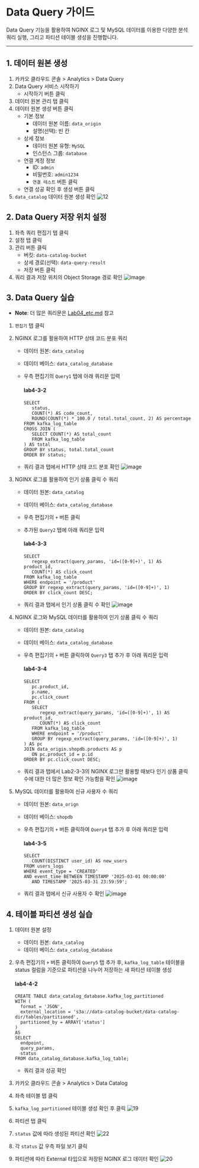# Data Query 가이드
Data Query 기능을 활용하여 NGINX 로그 및 MySQL 데이터를 이용한 다양한 분석 쿼리 실행, 그리고 파티션 테이블 생성을 진행합니다.

---
## 1. 데이터 원본 생성
1. 카카오 클라우드 콘솔 > Analytics > Data Query
2. Data Query 서비스 시작하기
   - 시작하기 버튼 클릭
3. 데이터 원본 관리 탭 클릭
4. 데이터 원본 생성 버튼 클릭
   - 기본 정보
      - 데이터 원본 이름: `data_origin`
      - 설명(선택): 빈 칸
   - 상세 정보
      - 데이터 원본 유형: `MySQL`
      - 인스턴스 그룹: `database`
   - 연결 계정 정보
      - ID: `admin`
      - 비밀번호: `admin1234`
      - `연결 테스트` 버튼 클릭
   - 연결 성공 확인 후 생성 버튼 클릭
5. `data_catalog` 데이터 원본 생성 확인
![12](https://github.com/user-attachments/assets/417f3d03-bec6-4749-90fd-71eb50dadc9c)


## 2. Data Query 저장 위치 설정
1. 좌측 쿼리 편집기 탭 클릭
2. 설정 탭 클릭
3. 관리 버튼 클릭
   - 버킷: `data-catalog-bucket`
   - 상세 경로(선택): `data-query-result`
   - 저장 버튼 클릭
4. 쿼리 결과 저장 위치의 Object Storage 경로 확인
![image](https://github.com/user-attachments/assets/3cb7ba6b-09bc-4dc6-a3f5-7b56d77fdaae)


## 3. Data Query 실습
- **Note**: 더 많은 쿼리문은 [Lab04_etc.md](https://github.com/kakaocloud-edu/tutorial/blob/main/DataAnalyzeCourse/PracticalTextbook/Lab04_etc.md) 참고

1. `편집기` 탭 클릭
2. NGINX 로그를 활용하여 HTTP 상태 코드 분포 쿼리
   - 데이터 원본: `data_catalog`
   - 데이터 베이스: `data_catalog_database`
   - 우측 편집기의 `Query1` 탭에 아래 쿼리문 입력

      #### **lab4-3-2**
      
      ```
      SELECT 
         status,
         COUNT(*) AS code_count,
         ROUND(COUNT(*) * 100.0 / total.total_count, 2) AS percentage
      FROM kafka_log_table
      CROSS JOIN (
         SELECT COUNT(*) AS total_count
         FROM kafka_log_table
      ) AS total
      GROUP BY status, total.total_count
      ORDER BY status; 
      ```
   - 쿼리 결과 탭에서 HTTP 상태 코드 분포 확인
      ![image](https://github.com/user-attachments/assets/0416754a-a6dc-4b59-80a1-ecc873a031c2)

      
3. NGINX 로그를 활용하여 인기 상품 클릭 수 쿼리
   - 데이터 원본: `data_catalog`
   - 데이터 베이스: `data_catalog_database`
   - 우측 편집기의 `+` 버튼 클릭
   - 추가된 `Query2` 탭에 아래 쿼리문 입력
   
      #### **lab4-3-3**
   
      ```
      SELECT 
         regexp_extract(query_params, 'id=([0-9]+)', 1) AS product_id,
         COUNT(*) AS click_count
      FROM kafka_log_table
      WHERE endpoint = '/product'
      GROUP BY regexp_extract(query_params, 'id=([0-9]+)', 1)
      ORDER BY click_count DESC;
      ```
   - 쿼리 결과 탭에서 인기 상품 클릭 수 확인
      ![image](https://github.com/user-attachments/assets/eee3ee7e-f397-45cf-8ed3-90ccb80bf531)

4. NGINX 로그와 MySQL 데이터를 활용하여 인기 상품 클릭 수 쿼리
   - 데이터 원본: `data_catalog`
   - 데이터 베이스: `data_catalog_database`
   - 우측 편집기의 `+` 버튼 클릭하여 `Query3` 탭 추가 후 아래 쿼리문 입력
   
      #### **lab4-3-4**
      
      ```
      SELECT 
         pc.product_id,
         p.name,
         pc.click_count
      FROM (
         SELECT 
            regexp_extract(query_params, 'id=([0-9]+)', 1) AS product_id,
            COUNT(*) AS click_count
         FROM kafka_log_table
         WHERE endpoint = '/product'
         GROUP BY regexp_extract(query_params, 'id=([0-9]+)', 1)
      ) AS pc
      JOIN data_origin.shopdb.products AS p
         ON pc.product_id = p.id
      ORDER BY pc.click_count DESC;
      ```
   - 쿼리 결과 탭에서 Lab2-3-3의 NGINX 로그만 활용할 때보다 인기 상품 클릭 수에 대한 더 많은 정보 확인 가능함을 확인
   ![image](https://github.com/user-attachments/assets/d83ac4aa-2fc0-4b02-9618-bd715ab69549)



6. MySQL 데이터를 활용하여 신규 사용자 수 쿼리
   - 데이터 원본: `data_orign`
   - 데이터 베이스: `shopdb`
   - 우측 편집기의 `+` 버튼 클릭하여 `Query4` 탭 추가 후 아래 쿼리문 입력

      #### **lab4-3-5**

      ```
      SELECT 
         COUNT(DISTINCT user_id) AS new_users
      FROM users_logs
      WHERE event_type = 'CREATED'
      AND event_time BETWEEN TIMESTAMP '2025-03-01 00:00:00'
         AND TIMESTAMP '2025-03-31 23:59:59';
      ```
   - 쿼리 결과 탭에서 신규 사용자 수 확인
   ![image](https://github.com/user-attachments/assets/b9f095a5-9746-4fdf-9219-e16ab7fd845b)


## 4. 테이블 파티션 생성 실습
1. 데이터 원본 설정
   - 데이터 원본: `data_catalog`
   - 데이터 베이스: `data_catalog_database`
2. 우측 편집기의 `+` 버튼 클릭하여 `Query5` 탭 추가 후, `kafka_log_table` 테이블을 status 컬럼을 기준으로 파티션을 나누어 저장하는 새 파티션 테이블 생성

   #### **lab4-4-2**

   ```
   CREATE TABLE data_catalog_database.kafka_log_partitioned
   WITH (
     format = 'JSON',
     external_location = 's3a://data-catalog-bucket/data-catalog-dir/tables/partitioned',
     partitioned_by = ARRAY['status']
   )
   AS
   SELECT
     endpoint,
     query_params,
     status
   FROM data_catalog_database.kafka_log_table;
   ```

   - 쿼리 결과 성공 확인

3. 카카오 클라우드 콘솔 > Analytics > Data Catalog
4. 좌측 테이블 탭 클릭
3. `kafka_log_partitioned` 테이블 생성 확인 후 클릭
   ![19](https://github.com/user-attachments/assets/4e36de9a-cbac-41ad-a244-4e95808941f1)

4. 파티션 탭 클릭
5. `status` 값에 따라 생성된 파티션 확인
   ![22](https://github.com/user-attachments/assets/680e8b72-f57f-48a7-ba8e-dbad91448956)

6. 각 `status` 값 우측 파일 보기 클릭
7. 파티션에 따라 External 타입으로 저장된 NGINX 로그 데이터 확인
   ![20](https://github.com/user-attachments/assets/d165180c-fa32-410b-abe7-962ee0d1b15f)
